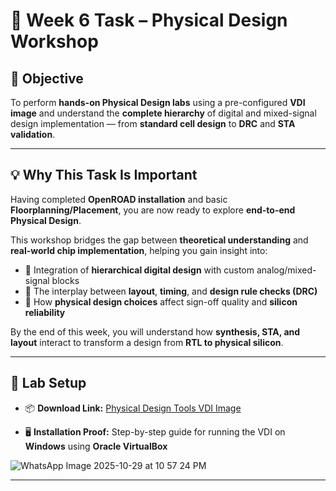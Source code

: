 # 🧩 Week 6 Task – Physical Design Workshop

## 🎯 Objective

To perform **hands-on Physical Design labs** using a pre-configured **VDI image** and understand the **complete hierarchy** of digital and mixed-signal design implementation — from **standard cell design** to **DRC** and **STA validation**.

---

## 💡 Why This Task Is Important

Having completed **OpenROAD installation** and basic **Floorplanning/Placement**, you are now ready to explore **end-to-end Physical Design**.

This workshop bridges the gap between **theoretical understanding** and **real-world chip implementation**, helping you gain insight into:

* 🔹 Integration of **hierarchical digital design** with custom analog/mixed-signal blocks
* 🔹 The interplay between **layout**, **timing**, and **design rule checks (DRC)**
* 🔹 How **physical design choices** affect sign-off quality and **silicon reliability**

By the end of this week, you will understand how **synthesis, STA, and layout** interact to transform a design from **RTL to physical silicon**.

---

## 🧰 Lab Setup

* 📦 **Download Link:**
  [Physical Design Tools VDI Image](https://drive.google.com/file/d/1Ri30Yeqjyprv-rStHEScUMpKtw2JfVJe/view)

* 🖥️ **Installation Proof:**
  Step-by-step guide for running the VDI on **Windows** using **Oracle VirtualBox**

![WhatsApp Image 2025-10-29 at 10 57 24 PM](https://github.com/user-attachments/assets/03e33df1-f2e4-47bd-913d-4057748622cf)


---

